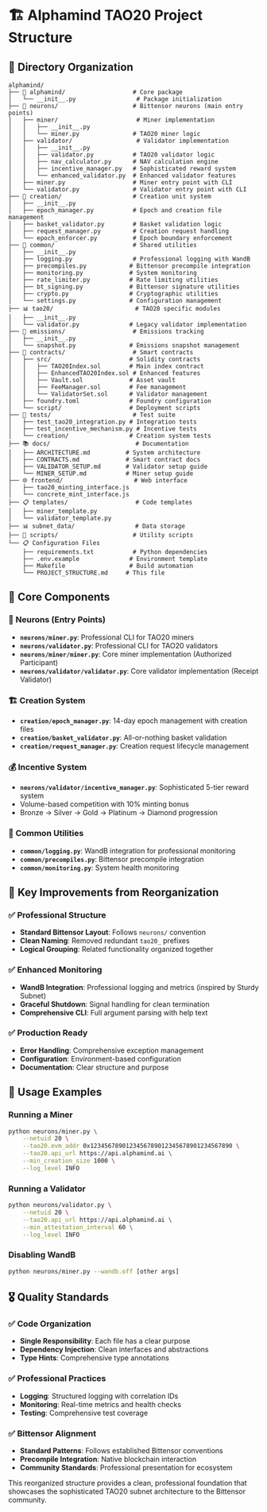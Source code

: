 # 🏗️ Alphamind TAO20 Project Structure

## 📁 **Directory Organization**

```
alphamind/
├── 🧠 alphamind/                   # Core package
│   └── __init__.py                 # Package initialization
├── 🚀 neurons/                     # Bittensor neurons (main entry points)
│   ├── miner/                      # Miner implementation
│   │   ├── __init__.py
│   │   └── miner.py               # TAO20 miner logic
│   ├── validator/                  # Validator implementation
│   │   ├── __init__.py
│   │   ├── validator.py           # TAO20 validator logic
│   │   ├── nav_calculator.py      # NAV calculation engine
│   │   ├── incentive_manager.py   # Sophisticated reward system
│   │   └── enhanced_validator.py  # Enhanced validator features
│   ├── miner.py                   # Miner entry point with CLI
│   └── validator.py               # Validator entry point with CLI
├── 🔗 creation/                    # Creation unit system
│   ├── __init__.py
│   ├── epoch_manager.py           # Epoch and creation file management
│   ├── basket_validator.py        # Basket validation logic
│   ├── request_manager.py         # Creation request handling
│   └── epoch_enforcer.py          # Epoch boundary enforcement
├── 🔧 common/                      # Shared utilities
│   ├── __init__.py
│   ├── logging.py                 # Professional logging with WandB
│   ├── precompiles.py            # Bittensor precompile integration
│   ├── monitoring.py             # System monitoring
│   ├── rate_limiter.py           # Rate limiting utilities
│   ├── bt_signing.py             # Bittensor signature utilities
│   ├── crypto.py                 # Cryptographic utilities
│   └── settings.py               # Configuration management
├── 📊 tao20/                       # TAO20 specific modules
│   ├── __init__.py
│   └── validator.py              # Legacy validator implementation
├── 💼 emissions/                   # Emissions tracking
│   ├── __init__.py
│   └── snapshot.py               # Emissions snapshot management
├── 📄 contracts/                   # Smart contracts
│   ├── src/                      # Solidity contracts
│   │   ├── TAO20Index.sol        # Main index contract
│   │   ├── EnhancedTAO20Index.sol # Enhanced features
│   │   ├── Vault.sol             # Asset vault
│   │   ├── FeeManager.sol        # Fee management
│   │   └── ValidatorSet.sol      # Validator management
│   ├── foundry.toml              # Foundry configuration
│   └── script/                   # Deployment scripts
├── 🧪 tests/                       # Test suite
│   ├── test_tao20_integration.py # Integration tests
│   ├── test_incentive_mechanism.py # Incentive tests
│   └── creation/                 # Creation system tests
├── 📚 docs/                        # Documentation
│   ├── ARCHITECTURE.md          # System architecture
│   ├── CONTRACTS.md             # Smart contract docs
│   ├── VALIDATOR_SETUP.md       # Validator setup guide
│   └── MINER_SETUP.md           # Miner setup guide
├── 🌐 frontend/                    # Web interface
│   ├── tao20_minting_interface.js
│   └── concrete_mint_interface.js
├── 📋 templates/                   # Code templates
│   ├── miner_template.py
│   └── validator_template.py
├── 📊 subnet_data/                 # Data storage
├── 🔄 scripts/                     # Utility scripts
└── 📋 Configuration Files
    ├── requirements.txt           # Python dependencies
    ├── .env.example              # Environment template
    ├── Makefile                  # Build automation
    └── PROJECT_STRUCTURE.md     # This file
```

## 🎯 **Core Components**

### **🚀 Neurons (Entry Points)**
- **`neurons/miner.py`**: Professional CLI for TAO20 miners
- **`neurons/validator.py`**: Professional CLI for TAO20 validators
- **`neurons/miner/miner.py`**: Core miner implementation (Authorized Participant)
- **`neurons/validator/validator.py`**: Core validator implementation (Receipt Validator)

### **🏗️ Creation System**
- **`creation/epoch_manager.py`**: 14-day epoch management with creation files
- **`creation/basket_validator.py`**: All-or-nothing basket validation
- **`creation/request_manager.py`**: Creation request lifecycle management

### **💰 Incentive System**
- **`neurons/validator/incentive_manager.py`**: Sophisticated 5-tier reward system
- Volume-based competition with 10% minting bonus
- Bronze → Silver → Gold → Platinum → Diamond progression

### **🔧 Common Utilities**
- **`common/logging.py`**: WandB integration for professional monitoring
- **`common/precompiles.py`**: Bittensor precompile integration
- **`common/monitoring.py`**: System health monitoring

## 🔄 **Key Improvements from Reorganization**

### **✅ Professional Structure**
- **Standard Bittensor Layout**: Follows `neurons/` convention
- **Clean Naming**: Removed redundant `tao20_` prefixes
- **Logical Grouping**: Related functionality organized together

### **✅ Enhanced Monitoring**
- **WandB Integration**: Professional logging and metrics (inspired by Sturdy Subnet)
- **Graceful Shutdown**: Signal handling for clean termination
- **Comprehensive CLI**: Full argument parsing with help text

### **✅ Production Ready**
- **Error Handling**: Comprehensive exception management
- **Configuration**: Environment-based configuration
- **Documentation**: Clear structure and purpose

## 🚀 **Usage Examples**

### **Running a Miner**
```bash
python neurons/miner.py \
    --netuid 20 \
    --tao20.evm_addr 0x1234567890123456789012345678901234567890 \
    --tao20.api_url https://api.alphamind.ai \
    --min_creation_size 1000 \
    --log_level INFO
```

### **Running a Validator**
```bash
python neurons/validator.py \
    --netuid 20 \
    --tao20.api_url https://api.alphamind.ai \
    --min_attestation_interval 60 \
    --log_level INFO
```

### **Disabling WandB**
```bash
python neurons/miner.py --wandb.off [other args]
```

## 🎖️ **Quality Standards**

### **✅ Code Organization**
- **Single Responsibility**: Each file has a clear purpose
- **Dependency Injection**: Clean interfaces and abstractions
- **Type Hints**: Comprehensive type annotations

### **✅ Professional Practices**
- **Logging**: Structured logging with correlation IDs
- **Monitoring**: Real-time metrics and health checks
- **Testing**: Comprehensive test coverage

### **✅ Bittensor Alignment**
- **Standard Patterns**: Follows established Bittensor conventions
- **Precompile Integration**: Native blockchain interaction
- **Community Standards**: Professional presentation for ecosystem

This reorganized structure provides a clean, professional foundation that showcases the sophisticated TAO20 subnet architecture to the Bittensor community.
